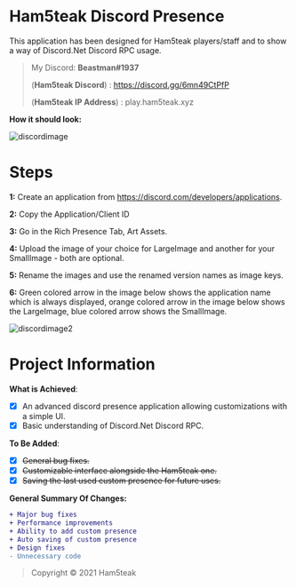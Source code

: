 # Ham5teak Discord Presence

This application has been designed for Ham5teak players/staff and to show a way of Discord.Net Discord RPC usage. 

> My Discord: **Beastman#1937**
> 
> (**Ham5teak Discord**) : https://discord.gg/6mn49CtPfP
> 
> (**Ham5teak IP Address**) : play.ham5teak.xyz


**How it should look:**

![discordimage](https://i.ibb.co/qgpLL7z/Screenshot-2021-04-19-144343.png)

# Steps

**1:**
Create an application from https://discord.com/developers/applications.

**2:**
Copy the Application/Client ID

**3:**
Go in the Rich Presence Tab, Art Assets.

**4:**
Upload the image of your choice for LargeImage and another for your SmallImage - both are optional.

**5:**
Rename the images and use the renamed version names as image keys.

**6:**
Green colored arrow in the image below shows the application name which is always displayed, orange colored arrow in the image below shows the LargeImage, blue colored arrow shows the SmallImage.


![discordimage2](https://i.ibb.co/42fT2G9/Screenshot-2021-04-20-132530.png)


# Project Information
**What is Achieved**:
- [x] An advanced discord presence application allowing customizations with a simple UI.
- [x] Basic understanding of Discord.Net Discord RPC.

**To Be Added**:
- [x] ~~General bug fixes.~~
- [x] ~~Customizable interface alongside the Ham5teak one.~~
- [x] ~~Saving the last used custom presence for future uses.~~

**General Summary Of Changes:**
```diff
+ Major bug fixes
+ Performance improvements
+ Ability to add custom presence
+ Auto saving of custom presence
+ Design fixes
- Unnecessary code
```


> Copyright © 2021 Ham5teak 

